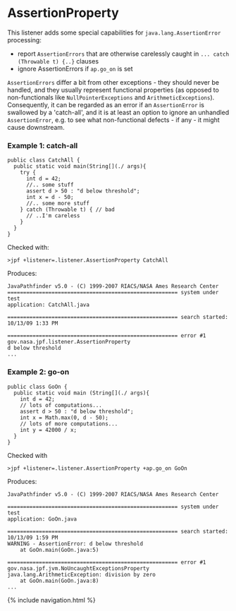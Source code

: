 # AssertionProperty #

This listener adds some special capabilities for `java.lang.AssertionError` processing:

 * report `AssertionErrors` that are otherwise carelessly caught in `... catch (Throwable t) {..}` clauses
 * ignore AssertionErrors if `ap.go_on` is set

`AssertionErrors` differ a bit from other exceptions - they should never be handled, and they usually represent functional properties (as opposed to non-functionals like `NullPointerExceptions` and `ArithmeticExceptions`). Consequently, it can be regarded as an error if an `AssertionError` is swallowed by a 'catch-all', and it is at least an option to ignore an unhandled `AssertionError`, e.g. to see what non-functional defects - if any - it might cause downstream.

### Example 1: catch-all ###

~~~~~~~~ {.java}
public class CatchAll {
  public static void main(String[](./ args){
    try {
      int d = 42;
      //.. some stuff
      assert d > 50 : "d below threshold";
      int x = d - 50;
      //.. some more stuff
    } catch (Throwable t) { // bad
      // ..I'm careless
    }
  }
}
~~~~~~~~

Checked with:

~~~~~~~~ {.bash}
>jpf +listener=.listener.AssertionProperty CatchAll
~~~~~~~~

Produces:

~~~~~~~~
JavaPathfinder v5.0 - (C) 1999-2007 RIACS/NASA Ames Research Center
====================================================== system under test
application: CatchAll.java

====================================================== search started: 10/13/09 1:33 PM

====================================================== error #1
gov.nasa.jpf.listener.AssertionProperty
d below threshold
...
~~~~~~~~


### Example 2: go-on ###

~~~~~~~~ {.java}
public class GoOn {
  public static void main (String[](./ args){
    int d = 42;
    // lots of computations...
    assert d > 50 : "d below threshold";
    int x = Math.max(0, d - 50);
    // lots of more computations...
    int y = 42000 / x;
  }
}
~~~~~~~~

Checked with 

~~~~~~~~ {.bash}
>jpf +listener=.listener.AssertionProperty +ap.go_on GoOn
~~~~~~~~

Produces:

~~~~~~~~ {.bash}
JavaPathfinder v5.0 - (C) 1999-2007 RIACS/NASA Ames Research Center

====================================================== system under test
application: GoOn.java

====================================================== search started: 10/13/09 1:59 PM
WARNING - AssertionError: d below threshold
	at GoOn.main(GoOn.java:5)

====================================================== error #1
gov.nasa.jpf.jvm.NoUncaughtExceptionsProperty
java.lang.ArithmeticException: division by zero
	at GoOn.main(GoOn.java:8)
...
~~~~~~~~
{% include navigation.html %}
